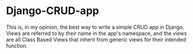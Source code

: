# Django-CRUD-app

This is, in my opinion, the best way to write a simple CRUD app in Django. Views are referred to by their name in the app's namespace, and the views are all Class Based Views that inherit from generic views for their intended function.

